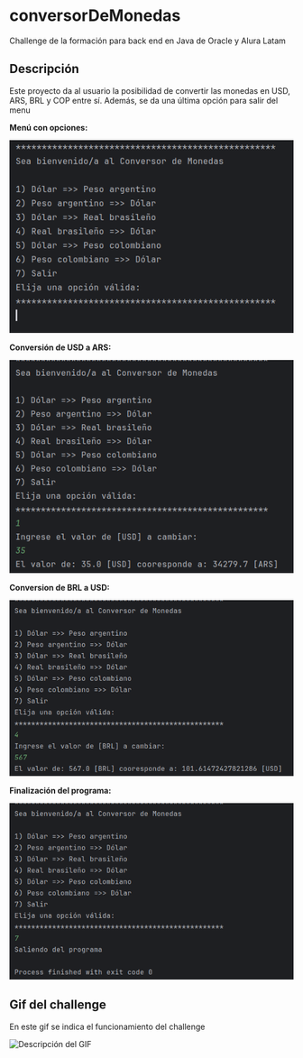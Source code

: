 # conversorDeMonedas
Challenge de la formación para back end en Java de Oracle y Alura Latam

## Descripción
Este proyecto da al usuario la posibilidad de convertir las monedas en USD, ARS, BRL y COP entre sí. Además, se da una última opción para salir del menu

**Menú con opciones:**

![Descripción de la imagen](./figuras/fig1.png)

**Conversión de USD a ARS:**

![Descripción de la imagen](./figuras/fig2.png)

**Conversion de BRL a USD:**

![Descripción de la imagen](./figuras/fig3.png)

**Finalización del programa:**

![Descripción de la imagen](./figuras/fig4.png)

## Gif del challenge
En este gif se indica el funcionamiento del challenge

![Descripción del GIF](./conversor.gif)
